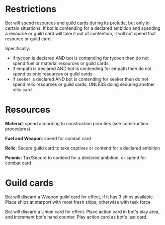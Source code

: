 # Restrictions

Bot will spend resources and guild cards during its prelude, but only in certain situations.
If bot is contending for a declared ambition and spending a resource or guild card will take it out of contention, it will not spend that resource or guild card.

Specifically:
- if tycoon is declared AND bot is contending for tycoon then do not spend fuel or material resources or guild cards
- if empath is declared AND bot is contending for empath then do not spend psionic resources or guild cards
- if seeker is declared AND bot is contending for seeker then do not spend relic resources or guild cards, UNLESS doing securing another relic card

# Resources

**Material**: spend according to construction priorities (see construction procedures)

**Fuel and Weapon**: spend for combat card

**Relic**: Secure guild card to take captives or contend for a declared ambition

**Psionic**: Tax/Secure to contend for a declared ambition, or spend for combat card

# Guild cards

Bot will discard a Weapon guild card for effect, if it has 3 ships available. Place ships at starport with most fresh ships, otherwise with task force

Bot will discard a Union card for effect. Place action card in bot's play area, and increment bot's hand counter. Play action card as bot's last card.
